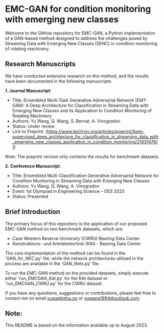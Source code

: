 # EMC-GAN for condition monitoring with emerging new classes
Welcome to the GitHub repository for EMC-GAN, a Python implementation of a GAN-based method designed to address the challenges posed by Streaming Data with Emerging New Classes (SENC) in condition monitoring of rotating machinery.

## Research Manuscripts ##
We have conducted extensive research on this method, and the results have been documented in the following manuscripts:

**1. Journal Manuscript**:
* Title: Ensembled Multi-Task Generative Adversarial Network (EMT-GAN): A Deep Architecture for Classification in Streaming Data with Emerging New Classes and its Application to Condition Monitoring of Rotating Machinery
* Authors: Yu Wang, Q. Wang, S. Bernat, A. Vinogradov
* Status: Under review
* Link to Preprint: (https://www.techrxiv.org/articles/preprint/Semi-supervised_deep_architecture_for_classification_in_streaming_data_with_emerging_new_classes_application_in_condition_monitoring/21931476/1)

Note: The preprint version only contains the results for benchmark datasets.


**2. Conference Manuscript**: 
* Title: Ensembled Multi-Classification Generative Adversarial Network for Condition Monitoring in Streaming Data with Emerging New Classes
* Authors: Yu Wang, Q. Wang, A. Vinogradov
* Event: 1st Olympiad in Engineering Science – OES 2023
* Status: Presented

## Brief Introduction ##
The primary focus of this repository is the application of our proposed EMC-GAN method on two benchmark datasets, which are:
* Case Western Reserve University (CWRU) Bearing Data Center
* Konstruktions- und Antriebstechnik (KAt) - Bearing Data Center

The core implementation of the method can be found in the 'GAN_for_NEC.py' file, while the network architectures utilized in the process are available in the 'GAN_Nets.py' file.

To run the EMC-GAN method on the provided datasets, simply execute either 'run_EMCGAN_Kat.py' for the KAt dataset or 'run_EMCGAN_CWRU.py' for the CWRU dataset.

If you have any questions, suggestions or contributions, please feel free to contact me on email yuwa@ntnu.no or yuwang1994@outlook.com.

## Note: ## 
This README is based on the information available up to August 2023.


